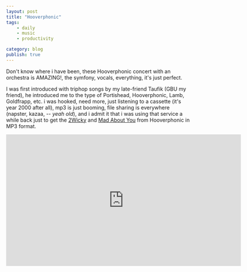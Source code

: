 ```yaml
---
layout: post
title: "Hooverphonic"
tags: 
    - daily
    - music
    - productivity

category: blog
publish: true
---
```


Don't know where i have been, these Hooverphonic concert with an orchestra is AMAZING!, the symfony, vocals, everything, it's just perfect.

I was first introduced with triphop songs by my late-friend Taufik (GBU my friend), he introduced me to the type of Portishead, Hooverphonic, Lamb, Goldfrapp, etc. i was hooked, need more, just listening to a cassette (it's year 2000 after all), mp3 is just booming, file sharing is everywhere (napster, kazaa, -- _yeah old_), and i admit it that i was using that service a while back just to get the [2Wicky](https://www.youtube.com/watch?v=ZJSQxbedplM) and [Mad About You](https://www.youtube.com/watch?v=6EA-MIYY1bg) from Hooverphonic in MP3 format.

<iframe class="center" width="640" height="360" src="https://www.youtube.com/embed/6EA-MIYY1bg" frameborder="0" allowfullscreen></iframe><br>     


